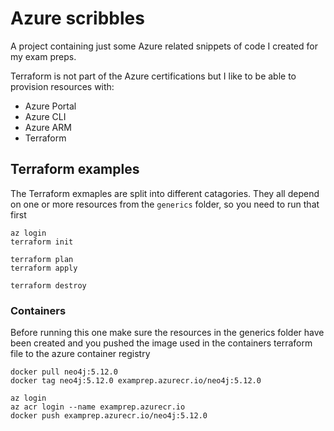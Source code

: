 # Azure scribbles

A project containing just some Azure related snippets of code I created for my exam preps.

Terraform is not part of the Azure certifications but I like to be able to provision resources with:

- Azure Portal
- Azure CLI
- Azure ARM
- Terraform

## Terraform examples

The Terraform exmaples are split into different catagories.
They all depend on one or more resources from the `generics` folder, so you need to run that first

```
az login
terraform init

terraform plan
terraform apply 

terraform destroy
```

### Containers

Before running this one make sure the resources in the generics folder have been created and you pushed the image used in the containers terraform file to the azure container registry


```
docker pull neo4j:5.12.0
docker tag neo4j:5.12.0 examprep.azurecr.io/neo4j:5.12.0

az login
az acr login --name examprep.azurecr.io
docker push examprep.azurecr.io/neo4j:5.12.0

```